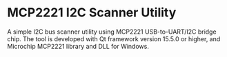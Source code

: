 # MCP2221 I2C Scanner Utility
 A simple I2C bus scanner utility using MCP2221 USB-to-UART/I2C bridge chip. The tool is developed with Qt framework version 15.5.0 or higher, and Microchip MCP2221 library and DLL for Windows.
